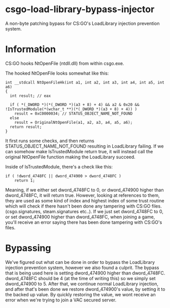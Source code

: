 # csgo-load-library-bypass-injector
A non-byte patching bypass for CS:GO's LoadLibrary injection prevention system.

# Information
CS:GO hooks NtOpenFile (ntdll.dll) from within csgo.exe.

The hooked NtOpenFile looks somewhat like this:
```
int __stdcall NtOpenFileHk(int a1, int a2, int a3, int a4, int a5, int a6)
{
  int result; // eax

  if ( *(_DWORD *)(*(_DWORD *)(a3 + 8) + 4) && a2 & 0x20 && !IsTrustedModule(*(wchar_t **)(*(_DWORD *)(a3 + 8) + 4)) )
    result = 0xC0000034; // STATUS_OBJECT_NAME_NOT_FOUND
  else
    result = OriginalNtOpenFile(a1, a2, a3, a4, a5, a6);
  return result;
}
```
It first runs some checks, and then returns STATUS_OBJECT_NAME_NOT_FOUND resulting in LoadLibrary failing.
If we can somehow make IsTrustedModule return true, it will instead call the original NtOpenFile function making the LoadLibrary succeed.

Inside of IsTrustedModule, there's a check like this:
```
if ( !dword_4748FC || dword_474900 > dword_4748FC )
    return 1;
```
Meaning, if we either set dword_4748FC to 0, or dword_474900 higher than dword_4748FC, it will return true.
However, looking at references to them, they are used as some kind of index and highest index of some trust routine which will check if there hasn't 
been done any tampering with CS:GO files. (csgo.signatures, steam.signatures etc..).
If we just set dword_4748FC to 0, or set dword_474900 higher than dword_4748FC, when joining a game, you'll receive an error saying there has been done tampering with CS:GO's files.

# Bypassing
We've figured out what can be done in order to bypass the LoadLibrary injection prevention system, however we also found a culprit.
The bypass that is being used here is setting dword_474900 higher than dword_4748FC. dword_4748FC should be 4 (at the time of writing this) so we simply set dword_474900 to 5.
After that, we continue normal LoadLibrary injection, and after that's been done we restore dword_474900's value, by setting it to the backed up value.
By quickly restoring the value, we wont receive an error when we're trying to join a VAC secured server.
